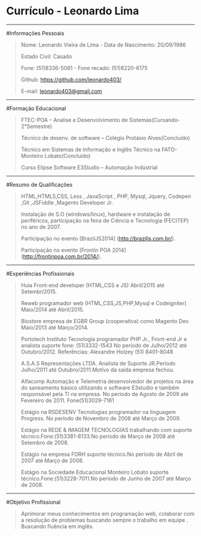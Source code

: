 # Currículo -  Leonardo Lima
***

#Informações Pessoais
> Nome: Leonardo Vieira de Lima -  Data de Nascimento: 20/09/1986
>
> Estado Civil: Casado
>
> Fone: (51)8336-5081   -   Fone recado: (51)8220-6175
>
>  Github: https://github.com/leonardo403/ 
>
> E-mail: leonardo403@gmail.com 
***

#Formação Educacional
> FTEC-POA – Analise e Desenvolvimento de Sistemas(Cursando- 2°Semestre)
>
>  Técnico de desenv. de software – Colégio Protásio Alves(Concluído)
>
> Técnico em  Sistemas de Informação e Inglês Técnico na FATO-Monteiro Lobato(Concluído) 
>
> Curso Elipse Software E3Studio – Automação Indústrial 
***

#Resumo de Qualificações
> HTML,HTML5,CSS, Less , JavaScript , PHP, Mysql, Jquery, Codepen ,Git ,JSFiddle ,Magento Developer Jr.
>
> Instalação de S.O (windows/linux), hardware e instalação de  periféricos, participação na feira de Ciência e Tecnologia (FECITEP) no ano de 2007.
>
> Participação no evento [BrazilJS2014] (http://braziljs.com.br/). 
>
> Participação no evento [Frontin POA 2014] (http://frontinpoa.com.br/2014/).
***

#Experiências Profissionais
> Huia Front-end developer (HTML,CSS e JS) Abril/2015 até Setembr/2015.
>
> Reweb programador web  (HTML,CSS,JS,PHP,Mysql e Codeigniter) Maio/2014  até Abril/2015.
>
> Biostore empresa de EGBR Group (cooperativa) como Magento Dev. Maio/2013 até Março/2014. 
>
> Portotech Instituto Tecnologia programador PHP Jr., Front-end Jr e analista suporte fone: (51)3332-1543
No período de Julho/2012 até Outubro/2012. Referências: Alexandre Holzey (51) 8401-8048 
>
> A.S.A.S Representações LTDA. Analista de Suporte JR.Período Julho/2011 até Outubro/2011.Motivo da saída empresa fechou.
>
> Alfacomp Automação e Telemetria desenvolvedor de projetos na área do saneamento básico utilizando o software E3studio e também responsável pela TI na empresa. No período de Agosto de 2009 até Fevereiro de 2011. Fone(51)3029-7161
>
> Estágio na RSDESENV Tecnologias programador na linguagem Progress. No período de Novembro de 2008 até Março de 2009.
>
> Estágio na REDE & IMAGEM TECNOLOGIAS  trabalhando com suporte técnico.Fone:(51)3381-8133.No período de Março de 2008 até  Setembro de 2008. 
>
> Estágio  na empresa FDRH suporte técnico.No período de Abril de 2007 até Março de 2008.
>
> Estágio na Sociedade Educacional Monteiro Lobato suporte técnico.Fone:(51)3228-7011.No período de Junho de 2007 até  Março de 2008.
***

#Objetivo Profissional
> Aprimorar meus conhecimentos em programação web, colaborar com a resolução de problemas buscando sempre o trabalho em equipe . Buscando fluência em inglês.

